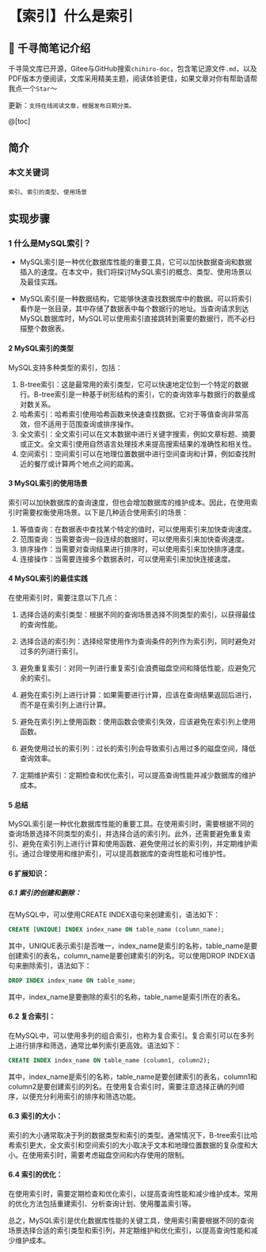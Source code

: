# 【索引】什么是索引

## 📔 千寻简笔记介绍

千寻简文库已开源，Gitee与GitHub搜索`chihiro-doc`，包含笔记源文件`.md`，以及PDF版本方便阅读，文库采用精美主题，阅读体验更佳，如果文章对你有帮助请帮我点一个`Star`～

更新：`支持在线阅读文章，根据发布日期分类。`

@[toc]

## 简介

### 本文关键词

`索引`、`索引的类型`、`使用场景`

## 实现步骤

### 1 什么是MySQL索引？

- MySQL索引是一种优化数据库性能的重要工具，它可以加快数据查询和数据插入的速度。在本文中，我们将探讨MySQL索引的概念、类型、使用场景以及最佳实践。

- MySQL索引是一种数据结构，它能够快速查找数据库中的数据。可以将索引看作是一张目录，其中存储了数据表中每个数据行的地址。当查询请求到达MySQL数据库时，MySQL可以使用索引直接跳转到需要的数据行，而不必扫描整个数据表。


#### 2 MySQL索引的类型

MySQL支持多种类型的索引，包括：

1. B-tree索引：这是最常用的索引类型，它可以快速地定位到一个特定的数据行。B-tree索引是一种基于树形结构的索引，它的查询效率与数据行的数量成对数关系。
2. 哈希索引：哈希索引使用哈希函数来快速查找数据。它对于等值查询非常高效，但不适用于范围查询或排序操作。
3. 全文索引：全文索引可以在文本数据中进行关键字搜索，例如文章标题、摘要或正文。全文索引使用自然语言处理技术来提高搜索结果的准确性和相关性。
4. 空间索引：空间索引可以在地理位置数据中进行空间查询和计算，例如查找附近的餐厅或计算两个地点之间的距离。

#### 3 MySQL索引的使用场景

索引可以加快数据库的查询速度，但也会增加数据库的维护成本。因此，在使用索引时需要权衡使用场景。以下是几种适合使用索引的场景：

1. 等值查询：在数据表中查找某个特定的值时，可以使用索引来加快查询速度。
2. 范围查询：当需要查询一段连续的数据时，可以使用索引来加快查询速度。
3. 排序操作：当需要对查询结果进行排序时，可以使用索引来加快排序速度。
4. 连接操作：当需要连接多个数据表时，可以使用索引来加快连接速度。

#### 4 MySQL索引的最佳实践

在使用索引时，需要注意以下几点： 

1. 选择合适的索引类型：根据不同的查询场景选择不同类型的索引，以获得最佳的查询性能。
2. 选择合适的索引列：选择经常使用作为查询条件的列作为索引列，同时避免对过多的列进行索引。
3. 避免重复索引：对同一列进行重复索引会浪费磁盘空间和降低性能，应避免冗余的索引。
4.  避免在索引列上进行计算：如果需要进行计算，应该在查询结果返回后进行，而不是在索引列上进行计算。

5. 避免在索引列上使用函数：使用函数会使索引失效，应该避免在索引列上使用函数。

6. 避免使用过长的索引列：过长的索引列会导致索引占用过多的磁盘空间，降低查询效率。

7. 定期维护索引：定期检查和优化索引，可以提高查询性能并减少数据库的维护成本。

#### 5 总结

MySQL索引是一种优化数据库性能的重要工具。在使用索引时，需要根据不同的查询场景选择不同类型的索引，并选择合适的索引列。此外，还需要避免重复索引、避免在索引列上进行计算和使用函数、避免使用过长的索引列，并定期维护索引。通过合理使用和维护索引，可以提高数据库的查询性能和可维护性。

#### 6 扩展知识：

##### 6.1 索引的创建和删除：

在MySQL中，可以使用CREATE INDEX语句来创建索引，语法如下：

```sql
CREATE [UNIQUE] INDEX index_name ON table_name (column_name);
```

其中，UNIQUE表示索引是否唯一，index_name是索引的名称，table_name是要创建索引的表名，column_name是要创建索引的列名。可以使用DROP INDEX语句来删除索引，语法如下：

```sql
DROP INDEX index_name ON table_name;
```

其中，index_name是要删除的索引的名称，table_name是索引所在的表名。

#### 6.2 复合索引：

在MySQL中，可以使用多列的组合索引，也称为复合索引。复合索引可以在多列上进行排序和筛选，通常比单列索引更高效。语法如下：

```sql
CREATE INDEX index_name ON table_name (column1, column2);
```

其中，index_name是索引的名称，table_name是要创建索引的表名，column1和column2是要创建索引的列名。在使用复合索引时，需要注意选择正确的列顺序，以便充分利用索引的排序和筛选功能。

#### 6.3 索引的大小：

索引的大小通常取决于列的数据类型和索引的类型。通常情况下，B-tree索引比哈希索引更大，全文索引和空间索引的大小取决于文本和地理位置数据的复杂度和大小。在使用索引时，需要考虑磁盘空间和内存使用的限制。

#### 6.4 索引的优化：

在使用索引时，需要定期检查和优化索引，以提高查询性能和减少维护成本。常用的优化方法包括重建索引、分析查询计划、使用覆盖索引等。

总之，MySQL索引是优化数据库性能的关键工具，使用索引需要根据不同的查询场景选择合适的索引类型和索引列，并定期维护和优化索引，以提高查询性能和减少维护成本。